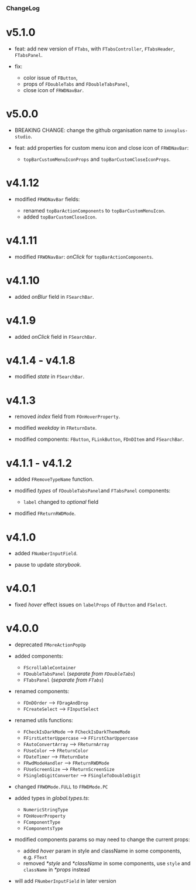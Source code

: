 ### ChangeLog

# v5.1.0

- feat: add new version of `FTabs`, with `FTabsController`, `FTabsHeader`, `FTabsPanel`.

- fix:

  - color issue of `FButton`,
  - props of `FDoubleTabs` and `FDoubleTabsPanel`,
  - close icon of `FRWDNavBar`.

# v5.0.0

- BREAKING CHANGE: change the github organisation name to `innoplus-studio`.

- feat: add properties for custom menu icon and close icon of `FRWDNavBar`:

  - `topBarCustomMenuIconProps` and `topBarCustomCloseIconProps`.

# v4.1.12

- modified `FRWDNavBar` fields:

  - renamed `topBarActionComponents` to `topBarCustomMenuIcon`.
  - added `topBarCustomCloseIcon`.

# v4.1.11

- modified `FRWDNavBar`: _onClick_ for `topBarActionComponents`.

# v4.1.10

- added _onBlur_ field in `FSearchBar`.

# v4.1.9

- added _onClick_ field in `FSearchBar`.

# v4.1.4 - v4.1.8

- modified _state_ in `FSearchBar`.

# v4.1.3

- removed _index_ field from `FOnHoverProperty`.

- modified _weekday_ in `FReturnDate`.

- modified components: `FButton`, `FLinkButton`, `FDnDItem` and `FSearchBar`.

# v4.1.1 - v4.1.2

- added `FRemoveTypeName` function.

- modified _types_ of `FDoubleTabsPanel`and `FTabsPanel` components:

  - `label` changed to _optional_ field

- modified `FReturnRWDMode`.

# v4.1.0

- added `FNumberInputField`.

- pause to update _storybook_.

# v4.0.1

- fixed _hover_ effect issues on `labelProps` of `FButton` and `FSelect`.

# v4.0.0

- deprecated `FMoreActionPopUp`

- added components:

  - `FScrollableContainer`
  - `FDoubleTabsPanel` (_separate from `FDoubleTabs`_)
  - `FTabsPanel` (_separate from `FTabs`_)

- renamed components:

  - `FDnDOrder` --> `FDragAndDrop`
  - `FCreateSelect` --> `FInputSelect`

- renamed utils functions:

  - `FCheckIsDarkMode` --> `FCheckIsDarkThemeMode`
  - `FFirstLetterUppercase` --> `FFirstCharUppercase`
  - `FAutoConvertArray` --> `FReturnArray`
  - `FUseColor` --> `FReturnColor`
  - `FDateTimer` --> `FReturnDate`
  - `FRwdModeHandler` --> `FReturnRWDMode`
  - `FUseScreenSize` --> `FReturnScreenSize`
  - `FSingleDigitConverter` --> `FSingleToDoubleDigit`

- changed `FRWDMode.FULL` to `FRWDMode.PC`

- added types in _global.types.ts_:

  - `NumericStringType`
  - `FOnHoverProperty`
  - `FComponentType`
  - `FComponentsType`

- modified components params so may need to change the current props:

  - added _hover_ param in style and className in some components, e.g. `FText`
  - removed _\*style_ and _\*className_ in some components,
    use `style` and `className` in _\*props_ instead

- will add `FNumberInputField` in later version
